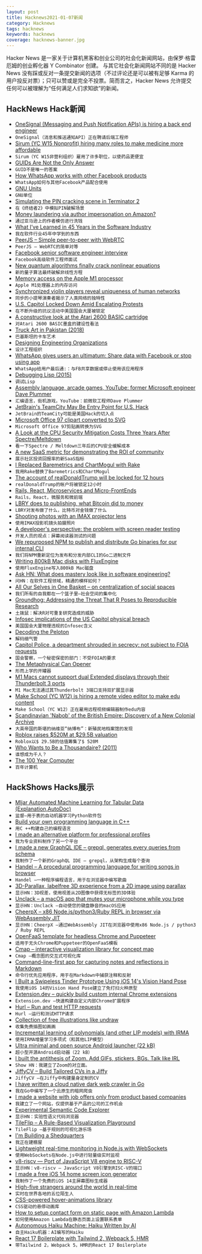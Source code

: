 ```yaml
---
layout: post
title: Hacknews2021-01-07新闻
category: Hacknews
tags: hacknews
keywords: hacknews
coverage: hacknews-banner.jpg
---
```


Hacker News 是一家关于计算机黑客和创业公司的社会化新闻网站，由保罗·格雷厄姆的创业孵化器 Y Combinator 创建。
与其它社会化新闻网站不同的是 Hacker News 没有踩或反对一条提交新闻的选项（不过评论还是可以被有足够 Karma 的用户投反对票）；只可以赞或是完全不投票。简而言之，Hacker News 允许提交任何可以被理解为“任何满足人们求知欲”的新闻。

## HackNews Hack新闻


- [OneSignal (Messaging and Push Notification APIs) is hiring a back end engineer](https://onesignal.com/careers/90cfa84c-5d78-47e8-a3f3-5cbaddd0ca89)
- `OneSignal（消息和推送通知API）正在聘请后端工程师`
- [Sirum (YC W15 Nonprofit) hiring many roles to make medicine more affordable](https://www.sirum.org/about/#careers)
- `Sirum（YC W15非营利组织）雇用了许多职位，以使药品更便宜`
- [GUIDs Are Not the Only Answer](https://www.softwareatscale.dev/p/guids-are-not-enough)
- `GUID不是唯一的答案`
- [How WhatsApp works with other Facebook products](https://www.whatsapp.com/legal/updates/privacy-policy?eea=0#privacy-policy-updates-how-we-work-with-other-facebook-companies)
- `WhatsApp如何与其他Facebook产品配合使用`
- [GNU Units](https://www.gnu.org/software/units/)
- `GNU单位`
- [Simulating the PIN cracking scene in Terminator 2](https://bert.org/2021/01/04/t2-pin-cracking/)
- `在《终结者2》中模拟PIN破解场景`
- [Money laundering via author impersonation on Amazon?](https://krebsonsecurity.com/2018/02/money-laundering-via-author-impersonation-on-amazon)
- `通过亚马逊上的作者模仿进行洗钱`
- [What I’ve Learned in 45 Years in the Software Industry](https://www.bti360.com/what-ive-learned-in-45-years-in-the-software-industry/)
- `我在软件行业45年中学到的东西`
- [PeerJS – Simple peer-to-peer with WebRTC](https://peerjs.com/)
- `PeerJS – WebRTC的简单对等`
- [Facebook senior software engineer interview](https://daqo.medium.com/facebook-senior-software-engineer-interview-the-only-post-youll-need-to-read-e4604ff2336d)
- `Facebook高级软件工程师面试`
- [New quantum algorithms finally crack nonlinear equations](https://www.quantamagazine.org/new-quantum-algorithms-finally-crack-nonlinear-equations-20210105/)
- `新的量子算法最终破解非线性方程`
- [Memory access on the Apple M1 processor](https://lemire.me/blog/2021/01/06/memory-access-on-the-apple-m1-processor/)
- `Apple M1处理器上的内存访问`
- [Synchronized violin players reveal uniqueness of human networks](https://arstechnica.com/science/2021/01/synchronized-violin-players-reveal-uniqueness-of-human-networks/)
- `同步的小提琴演奏者揭示了人类网络的独特性`
- [U.S. Capitol Locked Down Amid Escalating Protests](https://www.npr.org/sections/congress-electoral-college-tally-live-updates/2021/01/06/954028436/u-s-capitol-locked-down-amid-escalating-far-right-protests)
- `在不断升级的抗议活动中美国国会大厦被锁定`
- [A constructive look at the Atari 2600 BASIC cartridge](http://boston.conman.org/2015/06/16.1)
- `对Atari 2600 BASIC墨盒的建设性看法`
- [Truck Art in Pakistan (2018)](https://mymodernmet.com/pakistan-truck-art/)
- `巴基斯坦的卡车艺术`
- [Designing Engineering Organizations](https://jacobian.org/2021/jan/5/designing-engineering-organizations/)
- `设计工程组织`
- [WhatsApp gives users an ultimatum: Share data with Facebook or stop using app](https://arstechnica.com/tech-policy/2021/01/whatsapp-users-must-share-their-data-with-facebook-or-stop-using-the-app/)
- `WhatsApp给用户最后通:：与FB共享数据或停止使用该应用程序`
- [Debugging Lisp (2015)](https://malisper.me/category/debugging-common-lisp/)
- `调试Lisp`
- [Assembly language, arcade games, YouTube: former Microsoft engineer Dave Plummer](https://www.theregister.com/2021/01/06/plummer_interview/)
- `汇编语言，街机游戏，YouTube：前微软工程师Dave Plummer`
- [JetBrain's TeamCity May Be Entry Point for U.S. Hack](http://nytimes.com/2021/01/06/us/politics/russia-cyber-hack.html)
- `JetBrain的TeamCity可能是美国Hack的切入点`
- [Microsoft Office 97 clipart converted to SVG](https://archive.org/details/mso97clipart)
- `Microsoft Office 97剪贴画转换为SVG`
- [A Look at the CPU Security Mitigation Costs Three Years After Spectre/Meltdown](https://www.phoronix.com/scan.php?page=article&item=3-years-specmelt&num=1)
- `看一下Spectre / Meltdown三年后的CPU安全缓解成本`
- [A new SaaS metric for demonstrating the ROI of community](https://orbit.love/blog/whats-your-communitys-nrg)
- `展示社区投资回报率的新SaaS指标`
- [I Replaced Baremetrics and ChartMogul with Rake](https://keygen.sh/blog/how-i-replaced-baremetrics-and-chartmogul-with-rake/)
- `我用Rake替换了Baremetrics和ChartMogul`
- [The account of realDonaldTrump will be locked for 12 hours](https://twitter.com/TwitterSafety/status/1346970431039934464)
- `realDonaldTrump的帐户将被锁定12小时`
- [Rails, React, Microservices and Micro-FrontEnds](https://multithreaded.stitchfix.com/blog/2021/01/06/a-better-react-rails-architecture/?hn=2)
- `Rails，React，微服务和微前端`
- [LBRY does to publishing, what Bitcoin did to money](https://lbry.com/)
- `LBRY对发布做了什么，比特币对金钱做了什么`
- [Shooting photos with an IMAX projector lens](https://theslantedlens.com/2021/crazy-huge-imax-lens-amazing-street-portraits/)
- `使用IMAX投影机镜头拍摄照片`
- [A developer's perspective: the problem with screen reader testing](https://jaketracey.com/a-developers-perspective-the-problem-with-screen-reader-testing/)
- `开发人员的观点：屏幕阅读器测试的问题`
- [We repurposed NPM to publish and distribute Go binaries for our internal CLI](https://medium.com/xendit-engineering/how-we-repurposed-npm-to-publish-and-distribute-our-go-binaries-for-internal-cli-23981b80911b)
- `我们将NPM重新定位为发布和分发内部CLI的Go二进制文件`
- [Writing 800kB Mac disks with FluxEngine](http://cowlark.com/2021-01-05-mac-800k-discs/)
- `使用FluxEngine写入800kB Mac磁盘`
- [Ask HN: What does mastery look like in software engineering?](item?id=25643940)
- `问HN：在软件工程领域，精通的模样如何？`
- [All Our Selves in One Basket – on centralization of social spaces](https://invisibleup.com/articles/31/)
- `我们所有的自我都在一个篮子里–社会空间的集中化`
- [Groundhog: Addressing the Threat That R Poses to Reproducible Research](http://datacolada.org/95)
- `土拨鼠：解决R对可重复研究造成的威胁`
- [Infosec implications of the US Capitol physical breach](https://twitter.com/neurovagrant/status/1346964347684179970)
- `美国国会大厦物理违规的Infosec含义`
- [Decoding the Peloton](https://ihaque.org/posts/2020/10/15/pelomon-part-i-decoding-peloton/)
- `解码细气管`
- [Capitol Police, a department shrouded in secrecy: not subject to FOIA requests](https://www.rollcall.com/2020/06/15/capitol-police-a-department-shrouded-in-secrecy/)
- `国会警察，一个秘密保密的部门：不受FOIA的要求`
- [The Metaphysical Can Opener](https://apjjf.org/2020/23/Schodt.html)
- `形而上学的开罐器`
- [M1 Macs cannot support dual Extended displays through their Thunderbolt 3 ports](https://www.caldigit.com/apple-silicon-mac-and-caldigit-dock-compatibility/)
- `M1 Mac无法通过其Thunderbolt 3端口支持双扩展显示器`
- [Make School (YC W12) is hiring a remote video editor to make edu content](item?id=25668066)
- `Make School（YC W12）正在雇用远程视频编辑器制作edu内容`
- [Scandinavian 'Nabob' of the British Empire: Discovery of a New Colonial Archive](https://thewire.in/history/sweden-british-empire-joseph-stephens)
- `大英帝国的斯堪的纳维亚“纳博布”：新殖民地档案馆的发现`
- [Roblox raises $520M at $29.5B valuation](https://venturebeat.com/2021/01/06/roblox-raises-520-million-at-29-5-billion-valuation-will-go-public-through-direct-listing/)
- `Roblox以$ 29.5B的估值筹集了$ 520M`
- [Who Wants to Be a Thousandaire? (2011)](https://www.damninteresting.com/who-wants-to-be-a-thousandaire/)
- `谁想成为千人？ `
- [The 100 Year Computer](https://thedorkweb.substack.com/p/the-100-year-computer)
- `百年计算机`


## HackShows Hacks展示

- [ Mljar Automated Machine Learning for Tabular Data (Explanation,AutoDoc)](https://github.com/mljar/mljar-supervised)
- `监督–用于表的自动机器学习Python软件包`
- [ Build your own programming language in C++](https://github.com/codr7/alang)
- `用C ++构建自己的编程语言`
- [ I made an alternative platform for professional profiles](https://read.cv)
- `我为专业资料制作了另一个平台`
- [ I made a new GraphQL IDE – grepql, generates every queries from schema](https://grepql.netlify.app/)
- `我制作了一个新的GraphQL IDE – grepql，从架构生成每个查询`
- [ Handel – A procedural programming language for writing songs in browser](https://handel-pl.github.io)
- `Handel –一种程序编程语言，用于在浏览器中编写歌曲`
- [ 3D-Parallax, labelfree 3D experience from a 2D image using parallax](https://github.com/VincentLefevre/3D-parallax)
- `显示HN：3D视差，使用视差从2D图像中获得无标签的3D体验`
- [ Unclack – a macOS app that mutes your microphone while you type](https://unclack.app)
- `显示HN：Unclack –自动使您的键盘静音的macOS应用`
- [ CheerpX – x86 Node.js/python3/Ruby REPL in browser via WebAssembly JIT](https://repl.leaningtech.com/)
- `显示HN：CheerpX –通过WebAssembly JIT在浏览器中使用x86 Node.js / python3 / Ruby REPL`
- [ OpenFaaS template for headless Chrome and Puppeteer](https://github.com/alexellis/openfaas-puppeteer-template)
- `适用于无头Chrome和Puppeteer的OpenFaaS模板`
- [ Cmap – interactive visualization library for concept map](https://github.com/ionstage/cmap)
- `Cmap –概念图的交互式可视化库`
- [ Command-line-first app for capturing notes and reflections in Markdown](https://github.com/automoto/devlog)
- `命令行优先应用程序，用于在Markdown中捕获注释和反射`
- [ I Built a Swipeless Tinder Prototype Using iOS 14's Vision Hand Pose](https://github.com/anupamchugh/iOS14VisionHandPose)
- `我使用iOS 14的Vision Hand Pose建立了免打扫火种原型`
- [ Extension.dev – quickly build custom internal Chrome extensions](https://extension.dev/)
- `Extension.dev –快速构建自定义内部Chrome扩展程序`
- [ Hurl – Run and test HTTP requests](https://hurl.dev)
- `Hurl –运行和测试HTTP请求`
- [ Collection of free illustrations like undraw](https://www.vektors.pro/)
- `收集免费插图如画画`
- [ Incremental learning of polynomials (and other LIP models) with IRMA](http://buschermoehle.org/andreas/irma.htm)
- `使用IRMA增量学习多项式（和其他LIP模型）`
- [ Ultra minimal and open source Android launcher (22 kB)](https://play.google.com/store/apps/details?id=app.olauncher.light)
- `超小型开源Android启动器（22 kB）`
- [ I built the antithesis of Zoom. Add GIFs, stickers, BGs. Talk like IRL](https://reslash.co)
- `Show HN：我建立了Zoom的对立面。`
- [ JiffyCV – Build Tailored CVs in a Jiffy](https://jiffycv.com)
- `JiffyCV –在Jiffy中构建量身定制的CV`
- [ I have written a cloud native dark web crawler in Go](https://github.com/creekorful/trandoshan/discussions/122)
- `我在Go中编写了一个云原生的暗网爬虫`
- [ I made a website with job offers only from product based companies](https://getaproductjob.com/)
- `我建立了一个网站，仅提供基于产品的公司的工作机会`
- [ Experimental Semantic Code Explorer](https://artifacts.bypaulshen.com/code-explorer/02/)
- `显示HN：实验性语义代码浏览器`
- [ TileFlip – A Rule-Based Visualization Playground](https://tileflip.xyz)
- `TileFlip –基于规则的可视化游乐场`
- [ I'm Building a Shedquarters](https://aaronfrancis.com/shedquarters)
- `我正在建棚屋`
- [ Lightweight real-time monitoring in Node.js with WebSockets](https://github.com/elestio/ws-monitoring)
- `使用WebSockets在Node.js中进行轻量级实时监视`
- [ v8-riscv — Port of JavaScript V8 engine to RISC-V](https://github.com/v8-riscv/v8)
- `显示HN：v8-riscv — JavaScript V8引擎到RISC-V的端口`
- [ I made a free iOS 14 home screen icon generator](https://myicon.io/ios-14-icon-editor)
- `我制作了一个免费的iOS 14主屏幕图标生成器`
- [ High-five strangers around the world in real-time](https://h1ghf1ve.me/)
- `实时在世界各地的五位陌生人`
- [ CSS-powered hover-animations library](item?id=25662824)
- `CSS驱动的悬停动画库`
- [ How to setup contact form on static page with Amazon Lambda](https://jpomykala.com/2018/08/04/serverless-contact-form-on-static-page)
- `如何使用Amazon Lambda在静态页面上设置联系表单`
- [ Autonomous Haiku Machine: Haiku Written by AI](https://www.amazon.com/dp/B08S2Y9DFS/)
- `自主Haiku机器：AI编写的Haiku`
- [ React 17 Boilerplate with Tailwind 2, Webpack 5, HMR](https://github.com/altafino/react-webpack-5-tailwind-2)
- `带Tailwind 2，Webpack 5，HMR的React 17 Boilerplate`

